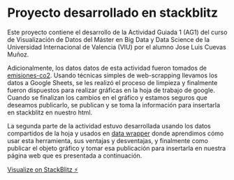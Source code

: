 # Proyecto desarrollado en stackblitz

Este proyecto contiene el desarrollo de la Actividad Guiada 1 (AG1) del curso de Visualización de Datos del Máster en Big Data y Data Science de la Universidad Internacional de Valencia (VIU) por el alumno Jose Luis Cuevas Muñoz.

Adicionalmente, los datos datos de esta actividad fueron tomados de  [emisiones-co2](https://datosmacro.expansion.com/energia-y-medio-ambiente/emisiones-co2). Usando técnicas simples de web-scrapping llevamos los datos a Google Sheets, se les realizó el proceso de limpieza y finalmente fueron dispuestos para realizar gráficas en la hoja de trabajo de google. Cuando se finalizan los cambios en el gráfico y estamos seguros que deseamos publicarlo, se publican y se toma la información para insertarla en stackblitz en nuestro html.

La segunda parte de la actividad estuvo desarrollada usando los datos compartidos de la hoja y usados en [data wrapper](https://app.datawrapper.de/) donde aprendimos cómo usar esta herramienta, sus ventajas y desventajas, y finalmente como publicar el objeto gráfico y tomar esa publicación para insertarla en nuestra página web que es presentada a continuación.

[Visualize on StackBlitz ⚡️](https://js-jehvqj.stackblitz.io)
